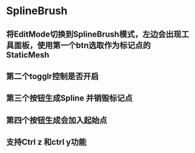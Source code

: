 # SplineBrush
## 将EditMode切换到SplineBrush模式，左边会出现工具面板，使用第一个btn选取作为标记点的StaticMesh
## 第二个togglr控制是否开启
## 第三个按钮生成Spline 并销毁标记点
## 第四个按钮生成会加入起始点
## 支持Ctrl z 和ctrl y功能